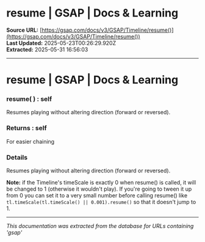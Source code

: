 # resume | GSAP | Docs & Learning

**Source URL:** [https://gsap.com/docs/v3/GSAP/Timeline/resume()](https://gsap.com/docs/v3/GSAP/Timeline/resume())  
**Last Updated:** 2025-05-23T00:26:29.920Z  
**Extracted:** 2025-05-31 16:56:03

---

# resume | GSAP | Docs & Learning

### resume( ) : self

Resumes playing without altering direction (forward or reversed).

### Returns : self[​](#returns--self "Direct link to Returns : self")

For easier chaining

### Details[​](#details "Direct link to Details")

Resumes playing without altering direction (forward or reversed).

**Note:** if the Timeline's timeScale is exactly 0 when resume() is called, it will be changed to 1 (otherwise it wouldn't play). If you're going to tween it up from 0 you can set it to a very small number before calling resume() like `tl.timeScale(tl.timeScale() || 0.001).resume()` so that it doesn't jump to 1.

---

*This documentation was extracted from the database for URLs containing 'gsap'*
